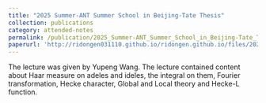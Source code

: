 ```yaml
---
title: "2025 Summer-ANT Summer School in Beijing-Tate Thesis"
collection: publications
category: attended-notes
permalink: /publication/2025_Summer-ANT_Summer_School_in_Beijing-Tate_Thesis
paperurl: 'http://ridongen031110.github.io/ridongen.github.io/files/2025-ANT-Summer-School-Tate-Thesis-Latex-Note.pdf'
---
```

The lecture was given by Yupeng Wang. The lecture contained content about Haar measure on adeles and ideles, the integral on them, Fourier transformation, Hecke character, Global and Local theory and Hecke-L function.
